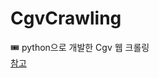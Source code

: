 # CgvCrawling
🎟 python으로 개발한 Cgv 웹 크롤링   
[참고](https://www.inflearn.com/course/%EC%98%81%ED%99%94%EC%98%88%EB%A7%A4-%ED%8C%8C%EC%9D%B4%EC%8D%AC/dashboard)
